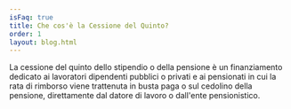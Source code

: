 ```yaml
---
isFaq: true
title: Che cos'è la Cessione del Quinto?
order: 1
layout: blog.html
---
```


La cessione del quinto dello stipendio o della pensione è un finanziamento dedicato ai lavoratori dipendenti pubblici o privati e ai pensionati in cui la rata di rimborso viene trattenuta in busta paga o sul cedolino della pensione, direttamente dal datore di lavoro o dall'ente pensionistico.
